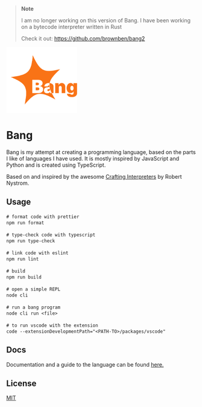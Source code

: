 > **Note**
>
> I am no longer working on this version of Bang. I have been working on a bytecode interpreter written in Rust
> 
> Check it out: https://github.com/brownben/bang2

<img src="./Logo.svg" height="175px">

# Bang

Bang is my attempt at creating a programming language, based on the
parts I like of languages I have used. It is mostly inspired by
JavaScript and Python and is created using TypeScript.

Based on and inspired by the awesome [Crafting Interpreters](https://craftinginterpreters.com/) by Robert Nystrom.

## Usage

```
# format code with prettier
npm run format

# type-check code with typescript
npm run type-check

# link code with eslint
npm run lint

# build
npm run build

# open a simple REPL
node cli

# run a bang program
node cli run <file>

# to run vscode with the extension
code --extensionDevelopmentPath="<PATH-TO>/packages/vscode"
```

## Docs

Documentation and a guide to the language can be found [here.](./docs.md)

## License

[MIT](./LICENSE)

